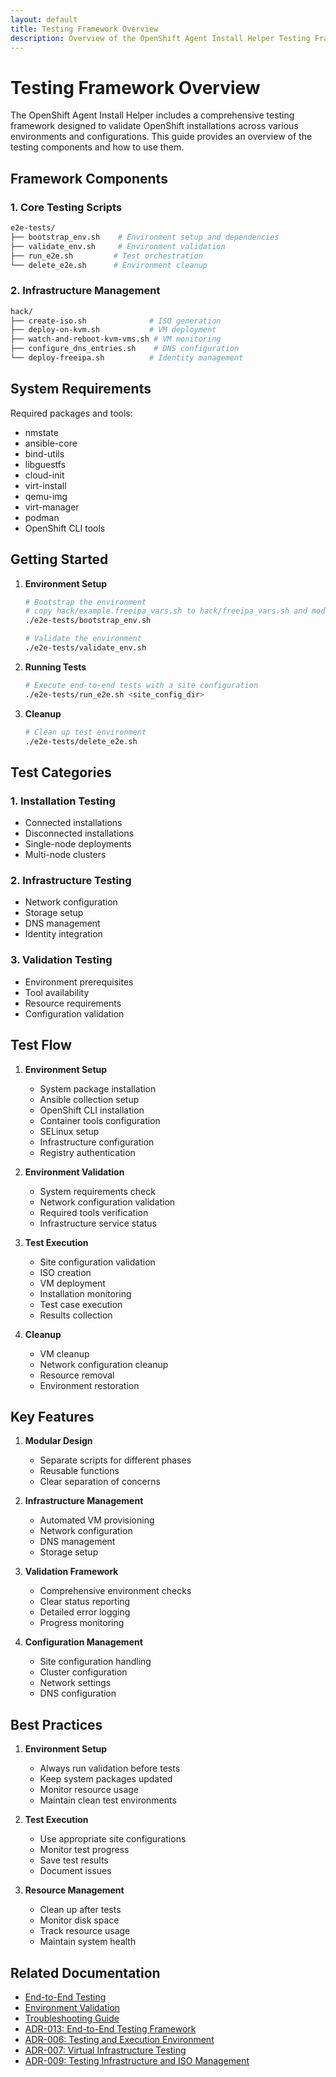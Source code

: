 ```yaml
---
layout: default
title: Testing Framework Overview
description: Overview of the OpenShift Agent Install Helper Testing Framework
---
```


# Testing Framework Overview

The OpenShift Agent Install Helper includes a comprehensive testing framework designed to validate OpenShift installations across various environments and configurations. This guide provides an overview of the testing components and how to use them.

## Framework Components

### 1. Core Testing Scripts
```bash
e2e-tests/
├── bootstrap_env.sh    # Environment setup and dependencies
├── validate_env.sh     # Environment validation
├── run_e2e.sh         # Test orchestration
└── delete_e2e.sh      # Environment cleanup
```

### 2. Infrastructure Management
```bash
hack/
├── create-iso.sh              # ISO generation
├── deploy-on-kvm.sh           # VM deployment
├── watch-and-reboot-kvm-vms.sh # VM monitoring
├── configure_dns_entries.sh    # DNS configuration
└── deploy-freeipa.sh          # Identity management
```

## System Requirements

Required packages and tools:
- nmstate
- ansible-core
- bind-utils
- libguestfs
- cloud-init
- virt-install
- qemu-img
- virt-manager
- podman
- OpenShift CLI tools

## Getting Started

1. **Environment Setup**
   ```bash
   # Bootstrap the environment
   # copy hack/example.freeipa_vars.sh to hack/freeipa_vars.sh and modify the variables
   ./e2e-tests/bootstrap_env.sh
   
   # Validate the environment
   ./e2e-tests/validate_env.sh
   ```

2. **Running Tests**
   ```bash
   # Execute end-to-end tests with a site configuration
   ./e2e-tests/run_e2e.sh <site_config_dir>
   ```

3. **Cleanup**
   ```bash
   # Clean up test environment
   ./e2e-tests/delete_e2e.sh
   ```

## Test Categories

### 1. Installation Testing
- Connected installations
- Disconnected installations
- Single-node deployments
- Multi-node clusters

### 2. Infrastructure Testing
- Network configuration
- Storage setup
- DNS management
- Identity integration

### 3. Validation Testing
- Environment prerequisites
- Tool availability
- Resource requirements
- Configuration validation

## Test Flow

1. **Environment Setup**
   - System package installation
   - Ansible collection setup
   - OpenShift CLI installation
   - Container tools configuration
   - SELinux setup
   - Infrastructure configuration
   - Registry authentication

2. **Environment Validation**
   - System requirements check
   - Network configuration validation
   - Required tools verification
   - Infrastructure service status

3. **Test Execution**
   - Site configuration validation
   - ISO creation
   - VM deployment
   - Installation monitoring
   - Test case execution
   - Results collection

4. **Cleanup**
   - VM cleanup
   - Network configuration cleanup
   - Resource removal
   - Environment restoration

## Key Features

1. **Modular Design**
   - Separate scripts for different phases
   - Reusable functions
   - Clear separation of concerns

2. **Infrastructure Management**
   - Automated VM provisioning
   - Network configuration
   - DNS management
   - Storage setup

3. **Validation Framework**
   - Comprehensive environment checks
   - Clear status reporting
   - Detailed error logging
   - Progress monitoring

4. **Configuration Management**
   - Site configuration handling
   - Cluster configuration
   - Network settings
   - DNS configuration

## Best Practices

1. **Environment Setup**
   - Always run validation before tests
   - Keep system packages updated
   - Monitor resource usage
   - Maintain clean test environments

2. **Test Execution**
   - Use appropriate site configurations
   - Monitor test progress
   - Save test results
   - Document issues

3. **Resource Management**
   - Clean up after tests
   - Monitor disk space
   - Track resource usage
   - Maintain system health

## Related Documentation
- [End-to-End Testing](e2e-testing)
- [Environment Validation](environment-validation)
- [Troubleshooting Guide](troubleshooting)
- [ADR-013: End-to-End Testing Framework](adr/0013-end-to-end-testing-framework)
- [ADR-006: Testing and Execution Environment](adr/0006-testing-and-execution-environment)
- [ADR-007: Virtual Infrastructure Testing](adr/0007-virtual-infrastructure-testing)
- [ADR-009: Testing Infrastructure and ISO Management](adr/0009-testing-infrastructure-and-iso-management) 